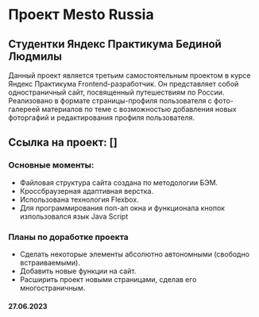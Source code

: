 # Проект Mesto Russia

## Студентки Яндекс Практикума Бединой Людмилы

Данный проект является третьим самостоятельным проектом в курсе Яндекс Практикума
Frontend-разработчик. Он представляет собой одностраничный сайт, посвященный
путешествиям по России. Реализовано в формате страницы-профиля пользователя с фото-галереей материалов по теме с возможностью добавления новых фоторгафий и редактирования профиля пользователя.

## Ссылка на проект: []

### Основные моменты:

- Файловая структура сайта создана по методологии БЭМ.
- Кроссбраузерная адаптивная верстка.
- Использована технология Flexbox.
- Для программирования поп-ап окна и функционала кнопок изпользовался язык Java Script

### Планы по доработке проекта

- Сделать некоторые элементы абсолютно автономными (свободно встраиваемыми).
- Добавить новые функции на сайт.
- Расширить проект новыми страницами, сделав его многостраничным.

#### 27.06.2023